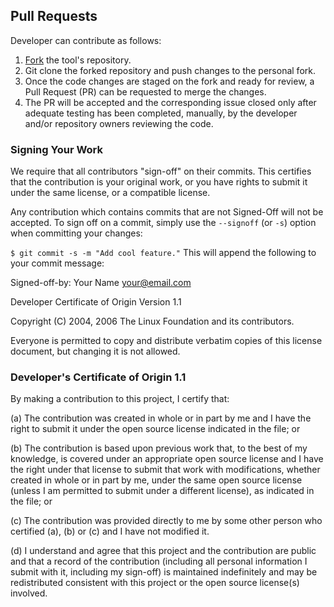 ## Pull Requests
Developer can contribute as follows:

1. [Fork](https://docs.github.com/en/pull-requests/collaborating-with-pull-requests/working-with-forks/fork-a-repo) the tool's repository.
2. Git clone the forked repository and push changes to the personal fork.
3. Once the code changes are staged on the fork and ready for review, a Pull Request (PR) can be requested to merge the changes.
4. The PR will be accepted and the corresponding issue closed only after adequate testing has been completed, manually, by the developer and/or repository owners reviewing the code.


### Signing Your Work
We require that all contributors "sign-off" on their commits. This certifies that the contribution is your original work, or you have rights to submit it under the same license, or a compatible license.

Any contribution which contains commits that are not Signed-Off will not be accepted.
To sign off on a commit, simply use the `--signoff` (or `-s`) option when committing your changes:

`$ git commit -s -m "Add cool feature."`
This will append the following to your commit message:

Signed-off-by: Your Name <your@email.com>

Developer Certificate of Origin
Version 1.1

Copyright (C) 2004, 2006 The Linux Foundation and its contributors.

Everyone is permitted to copy and distribute verbatim copies of this
license document, but changing it is not allowed.


### Developer's Certificate of Origin 1.1

By making a contribution to this project, I certify that:

(a) The contribution was created in whole or in part by me and I
    have the right to submit it under the open source license
    indicated in the file; or

(b) The contribution is based upon previous work that, to the best
    of my knowledge, is covered under an appropriate open source
    license and I have the right under that license to submit that
    work with modifications, whether created in whole or in part
    by me, under the same open source license (unless I am
    permitted to submit under a different license), as indicated
    in the file; or

(c) The contribution was provided directly to me by some other
    person who certified (a), (b) or (c) and I have not modified
    it.

(d) I understand and agree that this project and the contribution
    are public and that a record of the contribution (including all
    personal information I submit with it, including my sign-off) is
    maintained indefinitely and may be redistributed consistent with
    this project or the open source license(s) involved.